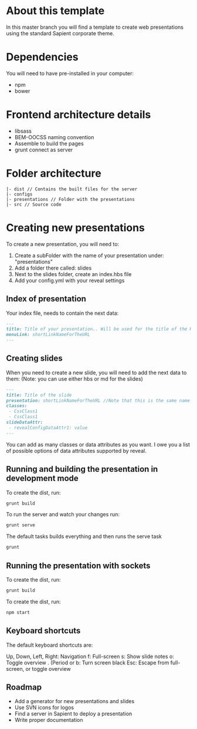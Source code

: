 # About this template

In this master branch you will find a template to create web presentations using the standard Sapient corporate theme.

# Dependencies

You will need to have pre-installed in your computer:

* npm
* bower

# Frontend architecture details

* libsass
* BEM-OOCSS naming convention
* Assemble to build the pages 
* grunt connect as server

# Folder architecture

```
|- dist // Contains the built files for the server
|- configs
|- presentations // Folder with the presentations
|- src // Source code
```

# Creating new presentations

To create a new presentation, you will need to:
1. Create a subFolder with the name of your presentation under: "presentations"
2. Add a folder there called: slides
3. Next to the slides folder, create an index.hbs file
4. Add your config.yml with your reveal settings

## Index of presentation

Your index file, needs to contain the next data:

```md
---
title: Title of your presentation.. Will be used for the title of the HTML
menuLink: shortLinkNameForTheURL
---
```


## Creating slides
When you need to create a new slide, you will need to add the next data to them:
(Note: you can use either hbs or md for the slides)

```md
---
title: Title of the slide
presentation: shortLinkNameForTheURL //Note that this is the same name you used for menuLink
classes:
 - CssClass1
 - CssClass1
slideDataAttr:
 - revealConfigDataAttr1: value
---
```

You can add as many classes or data attributes as you want. I owe you a list of possible options of data attributes supported by reveal. 

## Running and building the presentation in development mode

To create the dist, run:
```js
grunt build
```

To run the server and watch your changes run:
```js
grunt serve
```


The default tasks builds everything and then runs the serve task
```js
grunt
```

## Running the presentation with sockets

To create the dist, run:
```js
grunt build
```

To create the dist, run:
```js
npm start
```

## Keyboard shortcuts

The default keyboard shortcuts are:

Up, Down, Left, Right: Navigation
f: Full-screen
s: Show slide notes
o: Toggle overview
. (Period or b: Turn screen black
Esc: Escape from full-screen, or toggle overview


## Roadmap
- Add a generator for new presentations and slides
- Use SVN icons for logos
- Find a server in Sapient to deploy a presentation
- Write proper documentation

